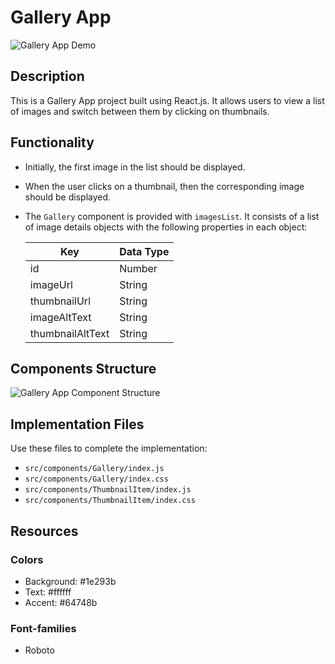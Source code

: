# Gallery App

![Gallery App Demo](https://assets.ccbp.in/frontend/content/react-js/gallery-output.gif)

## Description

This is a Gallery App project built using React.js. It allows users to view a list of images and switch between them by clicking on thumbnails.

## Functionality

- Initially, the first image in the list should be displayed.
- When the user clicks on a thumbnail, then the corresponding image should be displayed.
- The `Gallery` component is provided with `imagesList`. It consists of a list of image details objects with the following properties in each object:

  | Key             | Data Type |
  | --------------- | --------- |
  | id              | Number    |
  | imageUrl        | String    |
  | thumbnailUrl    | String    |
  | imageAltText    | String    |
  | thumbnailAltText| String    |

## Components Structure

![Gallery App Component Structure](https://assets.ccbp.in/frontend/content/react-js/gallery-app-component-breakdown-structure.png)

## Implementation Files

Use these files to complete the implementation:

- `src/components/Gallery/index.js`
- `src/components/Gallery/index.css`
- `src/components/ThumbnailItem/index.js`
- `src/components/ThumbnailItem/index.css`

## Resources

### Colors

- Background: #1e293b
- Text: #ffffff
- Accent: #64748b

### Font-families

- Roboto
